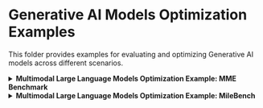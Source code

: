 # Generative AI Models Optimization Examples

This folder provides examples for evaluating and optimizing Generative AI models across different scenarios.


<details>
<summary><b>Multimodal Large Language Models Optimization Example: MME Benchmark</b></summary>

This [example](./mmebench.py) demonstrates how to evaluate and optimize MLLMs using the [MME benchmark](https://arxiv.org/pdf/2306.13394), which measures both perception and cognition abilities across 14 subtasks. Its concise instruction design enables fair comparison of MLLMs without the need for extensive prompt engineering.

Visual token pruning enables significant acceleration of inference in VLMs, where the number of input visual tokens is often much larger than the number of textual tokens. By pruning these tokens, we reduce first-token latency and overall FLOPs while preserving accuracy.

### Run Example

```bash
python mmebench.py \
    --subset artwork \
    --model Qwen/Qwen2.5-VL-3B-Instruct \
    --enable_visual_pruning \
    --num_keep_tokens 128 \
    --theta 0.5
```
This will automatically:

- Download the selected model and dataset
- Apply the visual token pruning algorithm
- Evaluate the model and report the score

</details>

<details>
<summary><b>Multimodal Large Language Models Optimization Example: MileBench</b></summary>

This [example](./milebench.py) demonstrates how to optimize MLLMs using an experimental visual token pruning algorithm. The example leverages [MileBench](https://arxiv.org/pdf/2404.18532), a pioneering benchmark designed to rigorously evaluate the multimodal long-context capabilities of MLLMs. MileBench encompasses diverse tasks requiring both comprehension and generation, and introduces two distinct evaluation sets— diagnostic and realistic — that systematically assess models’ capacity for long-context adaptation and effective task completion.


### Run Example

```bash
python milebench.py \
    --subset WikiVQA \
    --model Qwen/Qwen2-VL-2B-Instruct \
    --enable_visual_pruning \
    --num_keep_tokens 64 \
    --theta 0.5
```

This will automatically:

- Download the selected model and dataset
- Apply the visual token pruning algorithm
- Evaluate the model and report the score

</details>
